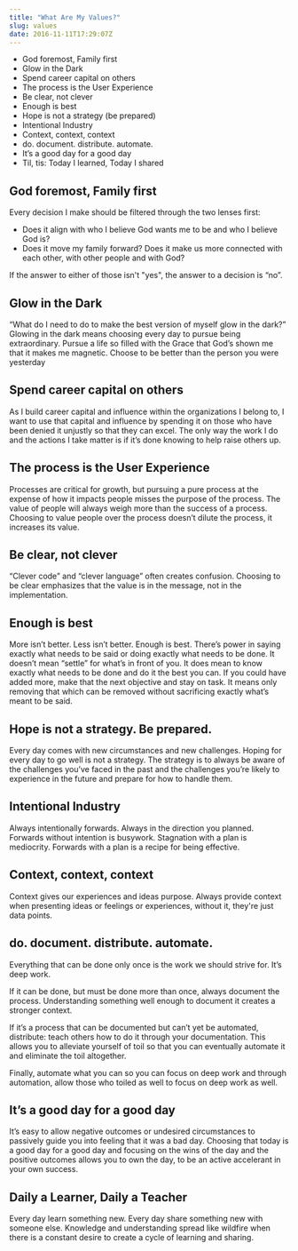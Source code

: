 ```yaml
---
title: "What Are My Values?"
slug: values
date: 2016-11-11T17:29:07Z
---
```


- God foremost, Family first
- Glow in the Dark
- Spend career capital on others
- The process is the User Experience
- Be clear, not clever
- Enough is best
- Hope is not a strategy (be prepared)
- Intentional Industry
- Context, context, context
- do. document. distribute. automate.
- It’s a good day for a good day
- Til, tis: Today I learned, Today I shared

## God foremost, Family first

Every decision I make should be filtered through the two lenses first:

- Does it align with who I believe God wants me to be and who I believe God is?
- Does it move my family forward? Does it make us more connected with each other, with other people and with God?

If the answer to either of those isn't "yes", the answer to a decision is “no”.

## Glow in the Dark

“What do I need to do to make the best version of myself glow in the dark?” Glowing in the dark means choosing every day to pursue being extraordinary. Pursue a life so filled with the Grace that God’s shown me that it makes me magnetic. Choose to be better than the person you were yesterday

## Spend career capital on others

As I build career capital and influence within the organizations I belong to, I want to use that capital and influence by spending it on those who have been denied it unjustly so that they can excel. The only way the work I do and the actions I take matter is if it’s done knowing to help raise others up.

## The process is the User Experience

Processes are critical for growth, but pursuing a pure process at the expense of how it impacts people misses the purpose of the process. The value of people will always weigh more than the success of a process. Choosing to value people over the process doesn’t dilute the process, it increases its value.

## Be clear, not clever

“Clever code” and “clever language” often creates confusion. Choosing to be clear emphasizes that the value is in the message, not in the implementation.

## Enough is best

More isn’t better. Less isn’t better. Enough is best. There’s power in saying exactly what needs to be said or doing exactly what needs to be done. It doesn’t mean “settle” for what’s in front of you. It does mean to know exactly what needs to be done and do it the best you can. If you could have added more, make that the next objective and stay on task. It means only removing that which can be removed without sacrificing exactly what’s meant to be said.

## Hope is not a strategy. Be prepared.

Every day comes with new circumstances and new challenges. Hoping for every day to go well is not a strategy. The strategy is to always be aware of the challenges you’ve faced in the past and the challenges you’re likely to experience in the future and prepare for how to handle them.

## Intentional Industry

Always intentionally forwards. Always in the direction you planned. Forwards without intention is busywork. Stagnation with a plan is mediocrity. Forwards with a plan is a recipe for being effective.

## Context, context, context

Context gives our experiences and ideas purpose. Always provide context when presenting ideas or feelings or experiences, without it, they're just data points.

## do. document. distribute. automate.

Everything that can be done only once is the work we should strive for. It’s deep work.

If it can be done, but must be done more than once, always document the process. Understanding something well enough to document it creates a stronger context.

If it’s a process that can be documented but can’t yet be automated, distribute: teach others how to do it through your documentation. This allows you to alleviate yourself of toil so that you can eventually automate it and eliminate the toil altogether.

Finally, automate what you can so you can focus on deep work and through automation, allow those who toiled as well to focus on deep work as well.

## It’s a good day for a good day

It’s easy to allow negative outcomes or undesired circumstances to passively guide you into feeling that it was a bad day. Choosing that today is a good day for a good day and focusing on the wins of the day and the positive outcomes allows you to own the day, to be an active accelerant in your own success.

## Daily a Learner, Daily a Teacher

Every day learn something new. Every day share something new with someone else. Knowledge and understanding spread like wildfire when there is a constant desire to create a cycle of learning and sharing.

